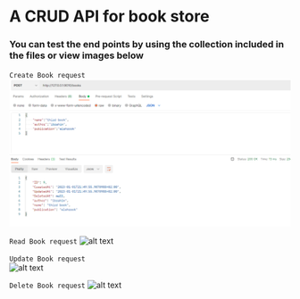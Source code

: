 # A CRUD API for book store  
### You can test the end points by using the collection included in the files or view images below


`Create Book request`
<br/>
![alt text](https://github.com/ibrahim-muhammad13/Book-store/blob/main/post.PNG?raw=true)
<br />

```Read Book request```
![alt text](https://github.com/ibrahim-muhammad13/Book-store/blob/main/get.PNG?raw=true)
<br />

```Update Book request```
<br />
![alt text](https://github.com/ibrahim-muhammad13/Book-store/blob/main/put.PNG?raw=true)
<br />

```Delete Book request```
![alt text](https://github.com/ibrahim-muhammad13/Book-store/blob/main/delete.PNG?raw=true)
<br />


